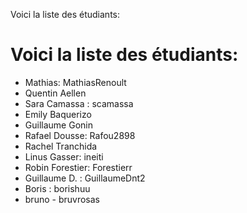 Voici la liste des étudiants:
# Voici la liste des étudiants:

- Mathias: MathiasRenoult
- Quentin Aellen
- Sara Camassa : scamassa
- Emily Baquerizo
- Guillaume Gonin
- Rafael Dousse: Rafou2898
- Rachel Tranchida
- Linus Gasser: ineiti
- Robin Forestier: Forestierr
- Guillaume D. : GuillaumeDnt2
- Boris : borishuu
- bruno - bruvrosas